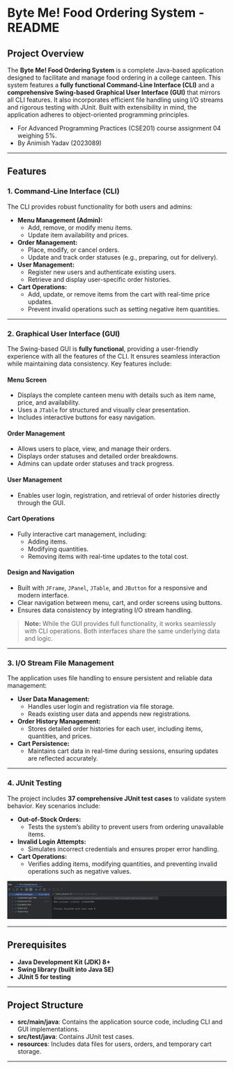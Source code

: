 # Byte Me! Food Ordering System - README

## Project Overview
The **Byte Me! Food Ordering System** is a complete Java-based application designed to facilitate and manage food ordering in a college canteen. This system features a **fully functional Command-Line Interface (CLI)** and a **comprehensive Swing-based Graphical User Interface (GUI)** that mirrors all CLI features. It also incorporates efficient file handling using I/O streams and rigorous testing with JUnit. Built with extensibility in mind, the application adheres to object-oriented programming principles.

- For Advanced Programming Practices (CSE201) course assignment 04 weighing 5%.
- By Animish Yadav (2023089)
---

## Features

### **1. Command-Line Interface (CLI)**
The CLI provides robust functionality for both users and admins:
- **Menu Management (Admin):**
    - Add, remove, or modify menu items.
    - Update item availability and prices.
- **Order Management:**
    - Place, modify, or cancel orders.
    - Update and track order statuses (e.g., preparing, out for delivery).
- **User Management:**
    - Register new users and authenticate existing users.
    - Retrieve and display user-specific order histories.
- **Cart Operations:**
    - Add, update, or remove items from the cart with real-time price updates.
    - Prevent invalid operations such as setting negative item quantities.

---

### **2. Graphical User Interface (GUI)**
The Swing-based GUI is **fully functional**, providing a user-friendly experience with all the features of the CLI. It ensures seamless interaction while maintaining data consistency. Key features include:

#### **Menu Screen**
- Displays the complete canteen menu with details such as item name, price, and availability.
- Uses a `JTable` for structured and visually clear presentation.
- Includes interactive buttons for easy navigation.

#### **Order Management**
- Allows users to place, view, and manage their orders.
- Displays order statuses and detailed order breakdowns.
- Admins can update order statuses and track progress.

#### **User Management**
- Enables user login, registration, and retrieval of order histories directly through the GUI.

#### **Cart Operations**
- Fully interactive cart management, including:
    - Adding items.
    - Modifying quantities.
    - Removing items with real-time updates to the total cost.

#### **Design and Navigation**
- Built with `JFrame`, `JPanel`, `JTable`, and `JButton` for a responsive and modern interface.
- Clear navigation between menu, cart, and order screens using buttons.
- Ensures data consistency by integrating I/O stream handling.

> **Note:** While the GUI provides full functionality, it works seamlessly with CLI operations. Both interfaces share the same underlying data and logic.

---

### **3. I/O Stream File Management**
The application uses file handling to ensure persistent and reliable data management:
- **User Data Management:**
    - Handles user login and registration via file storage.
    - Reads existing user data and appends new registrations.
- **Order History Management:**
    - Stores detailed order histories for each user, including items, quantities, and prices.
- **Cart Persistence:**
    - Maintains cart data in real-time during sessions, ensuring updates are reflected accurately.

---

### **4. JUnit Testing**
The project includes **37 comprehensive JUnit test cases** to validate system behavior. Key scenarios include:
- **Out-of-Stock Orders:**
    - Tests the system’s ability to prevent users from ordering unavailable items.
- **Invalid Login Attempts:**
    - Simulates incorrect credentials and ensures proper error handling.
- **Cart Operations:**
    - Verifies adding items, modifying quantities, and preventing invalid operations such as negative values.

![img.png](img.png)

---

## Prerequisites
- **Java Development Kit (JDK) 8+**
- **Swing library (built into Java SE)**
- **JUnit 5 for testing**

---

## Project Structure
- **src/main/java**: Contains the application source code, including CLI and GUI implementations.
- **src/test/java**: Contains JUnit test cases.
- **resources**: Includes data files for users, orders, and temporary cart storage.

---
